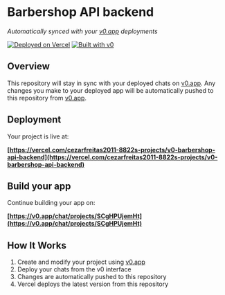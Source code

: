 # Barbershop API backend

*Automatically synced with your [v0.app](https://v0.app) deployments*

[![Deployed on Vercel](https://img.shields.io/badge/Deployed%20on-Vercel-black?style=for-the-badge&logo=vercel)](https://vercel.com/cezarfreitas2011-8822s-projects/v0-barbershop-api-backend)
[![Built with v0](https://img.shields.io/badge/Built%20with-v0.app-black?style=for-the-badge)](https://v0.app/chat/projects/SCgHPUjemHt)

## Overview

This repository will stay in sync with your deployed chats on [v0.app](https://v0.app).
Any changes you make to your deployed app will be automatically pushed to this repository from [v0.app](https://v0.app).

## Deployment

Your project is live at:

**[https://vercel.com/cezarfreitas2011-8822s-projects/v0-barbershop-api-backend](https://vercel.com/cezarfreitas2011-8822s-projects/v0-barbershop-api-backend)**

## Build your app

Continue building your app on:

**[https://v0.app/chat/projects/SCgHPUjemHt](https://v0.app/chat/projects/SCgHPUjemHt)**

## How It Works

1. Create and modify your project using [v0.app](https://v0.app)
2. Deploy your chats from the v0 interface
3. Changes are automatically pushed to this repository
4. Vercel deploys the latest version from this repository
